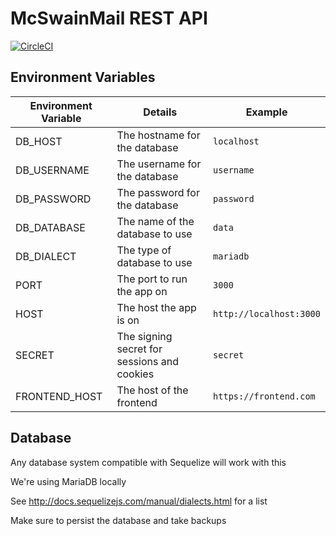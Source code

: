 # McSwainMail REST API

[![CircleCI](https://circleci.com/gh/USA-RedDragon/mcswainmail-backend/tree/master.svg?style=svg)](https://circleci.com/gh/USA-RedDragon/mcswainmail-backend/tree/master)

## Environment Variables

| Environment Variable |                   Details                   |                  Example                   |
| -------------------- | ------------------------------------------- | ------------------------------------------ |
| DB_HOST              | The hostname for the database               | `localhost`                                |
| DB_USERNAME          | The username for the database               | `username`                                 |
| DB_PASSWORD          | The password for the database               | `password`                                 |
| DB_DATABASE          | The name of the database to use             | `data`                                     |
| DB_DIALECT           | The type of database to use                 | `mariadb`                                  |
| PORT                 | The port to run the app on                  | `3000`                                     |
| HOST                 | The host the app is on                      | `http://localhost:3000`                    |
| SECRET               | The signing secret for sessions and cookies | `secret`                                   |
| FRONTEND_HOST        | The host of the frontend                    | `https://frontend.com`                     |

## Database

Any database system compatible with Sequelize will work with this

We're using MariaDB locally

See <http://docs.sequelizejs.com/manual/dialects.html> for a list

Make sure to persist the database and take backups
